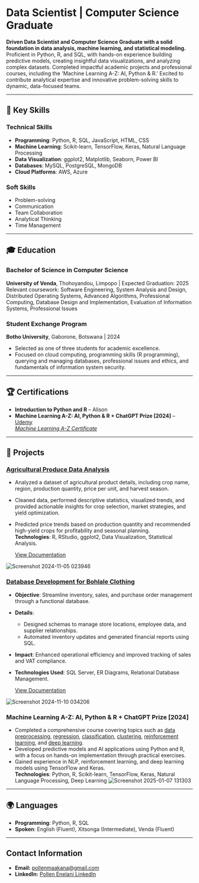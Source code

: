 


# Data Scientist | Computer Science Graduate

**Driven Data Scientist and Computer Science Graduate with a solid foundation in data analysis, machine learning, and statistical modeling.**  
Proficient in Python, R, and SQL, with hands-on experience building predictive models, creating insightful data visualizations, and analyzing complex datasets. Completed impactful academic projects and professional courses, including the 'Machine Learning A-Z: AI, Python & R.' Excited to contribute analytical expertise and innovative problem-solving skills to dynamic, data-focused teams.

---

## 📌 Key Skills

### Technical Skills
- **Programming**: Python, R, SQL, JavaScript, HTML, CSS
- **Machine Learning**: Scikit-learn, TensorFlow, Keras, Natural Language Processing
- **Data Visualization**: ggplot2, Matplotlib, Seaborn, Power BI
- **Databases**: MySQL, PostgreSQL, MongoDB
- **Cloud Platforms**: AWS, Azure

### Soft Skills
- Problem-solving
- Communication
- Team Collaboration
- Analytical Thinking
- Time Management

---

## 🎓 Education

### Bachelor of Science in Computer Science  
**University of Venda**, Thohoyandou, Limpopo | Expected Graduation: 2025  
Relevant coursework: Software Engineering, System Analysis and Design, Distributed Operating Systems, Advanced Algorithms, Professional Computing, Database Design and Implementation, Evaluation of Information Systems, Professional Issues

### Student Exchange Program  
**Botho University**, Gaborone, Botswana | 2024  
- Selected as one of three students for academic excellence.  
- Focused on cloud computing, programming skills (R programming), querying and managing databases, professional issues and ethics, and fundamentals of information system security.

---

## 🏆 Certifications
- **Introduction to Python and R** – Alison
- **Machine Learning A-Z: AI, Python & R + ChatGPT Prize [2024]** –[ Udemy  
  *Machine Learning A-Z Certificate*](https://www.udemy.com/certificate/UC-063e3127-6b7b-48a3-8322-3900e0fd6674/)
  
---

## 💼 Projects

### [Agricultural Produce Data Analysis](https://github.com/22010845/Pollenmaakana.github.io/tree/main/r%20end%20assessment)
- Analyzed a dataset of agricultural product details, including crop name, region, production quantity, price per unit, and harvest season.  
- Cleaned data, performed descriptive statistics, visualized trends, and provided actionable insights for crop selection, market strategies, and yield optimization.  
- Predicted price trends based on production quantity and recommended high-yield crops for profitability and seasonal planning.  
**Technologies**: R, RStudio, ggplot2, Data Visualization, Statistical Analysis.
  
  [View Documentation](https://github.com/user-attachments/files/18331870/ps2.docx)

![Screenshot 2024-11-05 023946](https://github.com/user-attachments/assets/71a3c2fd-4ce1-4575-9938-7f1123c1bfc4)


### [Database Development for Bohlale Clothing](https://github.com/22010845/Pollenmaakana.github.io/tree/main/QMD%20END%20assessment%20by%20AK)
- **Objective**: Streamline inventory, sales, and purchase order management through a functional database.
- **Details**:
  - Designed schemas to manage store locations, employee data, and supplier relationships.
  - Automated inventory updates and generated financial reports using SQL.
- **Impact**: Enhanced operational efficiency and improved tracking of sales and VAT compliance.
- **Technologies Used**: SQL Server, ER Diagrams, Relational Database Management.
  
   [View Documentation](https://github.com/user-attachments/files/18348312/Qmd.final.docx)

![Screenshot 2024-11-10 034206](https://github.com/user-attachments/assets/9dff9785-b245-41dc-8eab-f7880c458396)


### Machine Learning A-Z: AI, Python & R + ChatGPT Prize [2024] 
- Completed a comprehensive course covering topics such as [data preprocessing](https://github.com/22010845/Pollenmaakana.github.io/tree/main/Part%201%20-%20Data%20Preprocessing), [regression](https://github.com/22010845/Pollenmaakana.github.io/tree/main/Part%202%20-%20Regression), [classification](https://github.com/22010845/Pollenmaakana.github.io/tree/main/Part%203%20-%20Classification), [clustering](https://github.com/22010845/Pollenmaakana.github.io/tree/main/Part%204%20-%20Clustering), [reinforcement learning](https://github.com/22010845/Pollenmaakana.github.io/tree/main/Part%206%20-%20Reinforcement%20Learning), and [deep learning](https://github.com/22010845/Pollenmaakana.github.io/tree/main/Part%208%20-%20Deep%20Learning).  
- Developed predictive models and AI applications using Python and R, with a focus on hands-on implementation through practical exercises.  
- Gained experience in NLP, reinforcement learning, and deep learning models using TensorFlow and Keras.  
**Technologies**: Python, R, Scikit-learn, TensorFlow, Keras, Natural Language Processing, Deep Learning
![Screenshot 2025-01-07 131303](https://github.com/user-attachments/assets/d833a586-ae46-4eaa-95a0-c02bff38d8d0)


---

## 🌍 Languages
- **Programming**: Python, R, SQL
- **Spoken**: English (Fluent), Xitsonga (Intermediate), Venda (Fluent)

---

## Contact Information
- **Email:** [pollenmaakana@gmail.com](mailto:pollenmaakana@gmail.com)
- **LinkedIn:** [Pollen Enelani LinkedIn](https://www.linkedin.com/in/pollen-enelani-96b860256)




